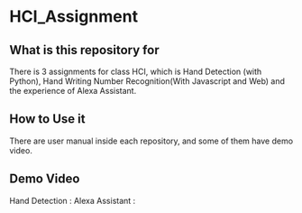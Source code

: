 # HCI_Assignment

## What is this repository for

  There is 3 assignments for class HCI, which is Hand Detection (with Python), Hand Writing Number Recognition(With Javascript and Web) and the experience of Alexa Assistant.

## How to Use it
  
  There are user manual inside each repository, and some of them have demo video.

## Demo Video

  Hand Detection :
  Alexa Assistant :
